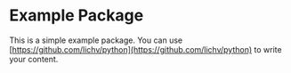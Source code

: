 # Example Package

This is a simple example package. You can use
[https://github.com/lichv/python](https://github.com/lichv/python)
to write your content.